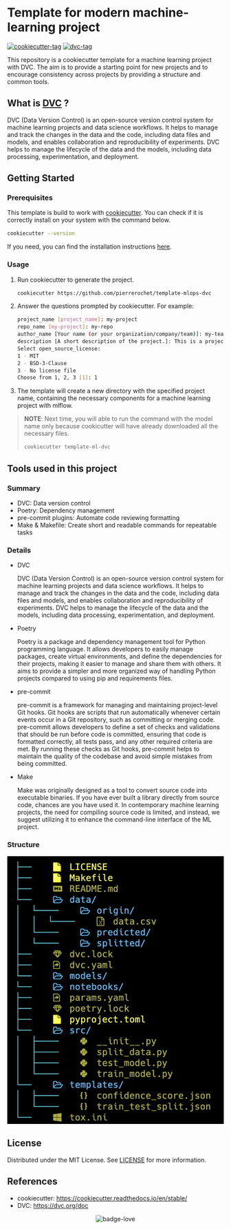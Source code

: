 # Template for modern machine-learning project

[![cookiecutter-tag](https://img.shields.io/badge/cookiecutter-grey?style=for-the-badge&logo=cookiecutter&logoColor=#d4aa00)](https://cookiecutter.readthedocs.io/en/stable/)
[![dvc-tag](https://img.shields.io/badge/dvc-eadef7?style=for-the-badge&logo=dvc)](https://dvc.org/doc)

This repository is a cookiecutter template for a machine learning project with DVC. The aim is to provide a starting point for new projects and to encourage consistency across projects by providing a structure and common tools.

## What is [DVC](https://dvc.org/doc) ?

DVC (Data Version Control) is an open-source version control system for machine learning projects and data science workflows. It helps to manage and track the changes in the data and the code, including data files and models, and enables collaboration and reproducibility of experiments. DVC helps to manage the lifecycle of the data and the models, including data processing, experimentation, and deployment.

## Getting Started

### Prerequisites

This template is build to work with [cookiecutter](https://cookiecutter.readthedocs.io/en/stable/).
You can check if it is correctly install on your system with the command below.

```bash
cookiecutter --version
```

If you need, you can find the installation instructions [here](https://cookiecutter.readthedocs.io/en/stable/installation.html).

### Usage

1. Run cookiecutter to generate the project.
   ```bash
   cookiecutter https://github.com/pierrerochet/template-mlops-dvc
   ```
2. Answer the questions prompted by cookiecutter. For example:

   ```bash
   project_name [project_name]: my-project
   repo_name [my-project]: my-repo
   author_name [Your name (or your organization/company/team)]: my-team
   description [A short description of the project.]: This is a project to test the template.
   Select open_source_license:
   1 - MIT
   2 - BSD-3-Clause
   3 - No license file
   Choose from 1, 2, 3 [1]: 1
   ```

3. The template will create a new directory with the specified project name, containing the necessary components for a machine learning project with mlflow.

> **NOTE**: Next time, you will able to run the command with the model name only because cookicutter will have already downloaded all the necessary files.
>
> ```bash
> cookiecutter template-ml-dvc
> ```

## Tools used in this project

### Summary

- DVC: Data version control
- Poetry: Dependency management
- pre-commit plugins: Automate code reviewing formatting
- Make & Makefile: Create short and readable commands for repeatable tasks

### Details

- DVC

  DVC (Data Version Control) is an open-source version control system for machine learning projects and data science workflows. It helps to manage and track the changes in the data and the code, including data files and models, and enables collaboration and reproducibility of experiments. DVC helps to manage the lifecycle of the data and the models, including data processing, experimentation, and deployment.

- Poetry

  Poetry is a package and dependency management tool for Python programming language. It allows developers to easily manage packages, create virtual environments, and define the dependencies for their projects, making it easier to manage and share them with others. It aims to provide a simpler and more organized way of handling Python projects compared to using pip and requirements files.

- pre-commit

  pre-commit is a framework for managing and maintaining project-level Git hooks. Git hooks are scripts that run automatically whenever certain events occur in a Git repository, such as committing or merging code. pre-commit allows developers to define a set of checks and validations that should be run before code is committed, ensuring that code is formatted correctly, all tests pass, and any other required criteria are met. By running these checks as Git hooks, pre-commit helps to maintain the quality of the codebase and avoid simple mistakes from being committed.

- Make

  Make was originally designed as a tool to convert source code into executable binaries. If you have ever built a library directly from source code, chances are you have used it. In contemporary machine learning projects, the need for compiling source code is limited, and instead, we suggest utilizing it to enhance the command-line interface of the ML project.

### Structure

![tree](img/tree.png)

## License

Distributed under the MIT License. See [LICENSE](./LICENSE) for more information.

## References

- cookiecutter: https://cookiecutter.readthedocs.io/en/stable/
- DVC: https://dvc.org/doc

<div align="center">

![badge-love](https://forthebadge.com/images/badges/built-with-love.svg)

</div>
